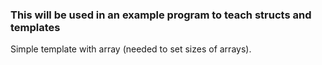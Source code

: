 ### This will be used in an example program to teach structs and templates

Simple template with array (needed to set sizes of arrays).
